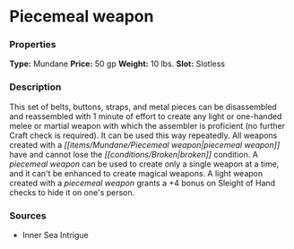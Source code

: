 ﻿---
Title: "Piecemeal weapon"
Type: "Mundane"
Price: "50 gp"
Weight: "10 lbs."
Slot: "Slotless"
Description: |
  "This set of belts, buttons, straps, and metal pieces can be disassembled and reassembled with 1 minute of effort to create any light or one-handed melee or martial weapon with which the assembler is proficient (no further Craft check is required). It can be used this way repeatedly. All weapons created with a piecemeal weapon have and cannot lose the broken condition. A piecemeal weapon can be used to create only a single weapon at a time, and it can't be enhanced to create magical weapons. A light weapon created with a piecemeal weapon grants a +4 bonus on Sleight of Hand checks to hide it on one's person."
Sources: "['Inner Sea Intrigue']"
---

# Piecemeal weapon

### Properties

**Type:** Mundane **Price:** 50 gp **Weight:** 10 lbs. **Slot:** Slotless

### Description

This set of belts, buttons, straps, and metal pieces can be disassembled and reassembled with 1 minute of effort to create any light or one-handed melee or martial weapon with which the assembler is proficient (no further Craft check is required). It can be used this way repeatedly. All weapons created with a _[[items/Mundane/Piecemeal weapon|piecemeal weapon]]_ have and cannot lose the _[[conditions/Broken|broken]]_ condition. A _piecemeal weapon_ can be used to create only a single weapon at a time, and it can't be enhanced to create magical weapons. A light weapon created with a _piecemeal weapon_ grants a +4 bonus on Sleight of Hand checks to hide it on one's person.

### Sources

* Inner Sea Intrigue